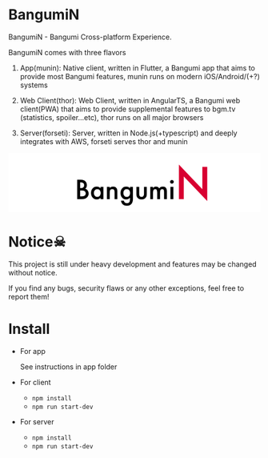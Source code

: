 # BangumiN

BangumiN - Bangumi Cross-platform Experience.

BangumiN comes with three flavors

1. App(munin): Native client, written in Flutter, a Bangumi app that aims to provide most Bangumi features, 
munin runs on modern iOS/Android/(+?) systems

2. Web Client(thor): Web Client, written in AngularTS, a Bangumi web client(PWA) that aims to provide 
supplemental features to bgm.tv (statistics, spoiler...etc), thor runs on all major browsers

3. Server(forseti): Server, written in Node.js(+typescript) and deeply integrates with AWS, 
forseti serves thor and munin

![name](./documents/en-US/images/name.png)

# Notice☠

This project is still under heavy development and features may be changed without notice.

If you find any bugs, security flaws or any other exceptions, feel free to report them!


# Install

* For app

  See instructions in app folder
   
* For client
    * `npm install`
    * `npm run start-dev`
* For server
    * `npm install`
    * `npm run start-dev`



